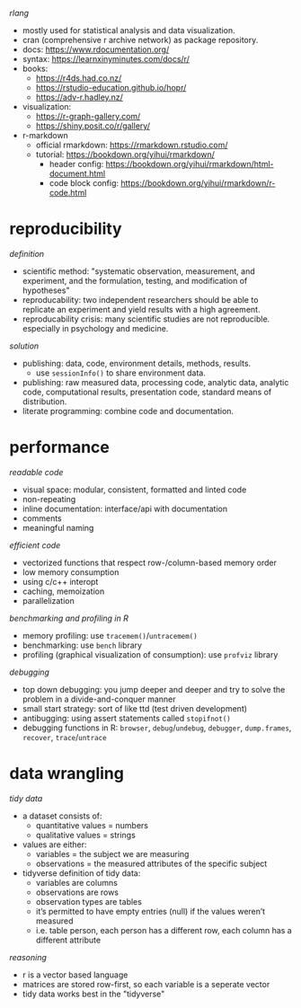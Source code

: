 *rlang*

- mostly used for statistical analysis and data visualization.
- cran (comprehensive r archive network) as package repository.
- docs: https://www.rdocumentation.org/
- syntax: https://learnxinyminutes.com/docs/r/
- books:
     - https://r4ds.had.co.nz/
     - https://rstudio-education.github.io/hopr/
     - https://adv-r.hadley.nz/
- visualization:
     - https://r-graph-gallery.com/
     - https://shiny.posit.co/r/gallery/
- r-markdown
     - official rmarkdown: https://rmarkdown.rstudio.com/
     - tutorial: https://bookdown.org/yihui/rmarkdown/
          - header config: https://bookdown.org/yihui/rmarkdown/html-document.html
          - code block config: https://bookdown.org/yihui/rmarkdown/r-code.html

# reproducibility

_definition_

- scientific method: "systematic observation, measurement, and experiment, and the formulation, testing, and modification of hypotheses"
- reproducability: two independent researchers should be able to replicate an experiment and yield results with a high agreement.
- reproducability crisis: many scientific studies are not reproducible. especially in psychology and medicine.

_solution_

- publishing: data, code, environment details, methods, results.
     - use `sessionInfo()` to share environment data.
- publishing: raw measured data, processing code, analytic data, analytic code, computational results, presentation code, standard means of distribution.
- literate programming: combine code and documentation.

# performance

_readable code_

- visual space: modular, consistent, formatted and linted code
- non-repeating
- inline documentation: interface/api with documentation
- comments
- meaningful naming

_efficient code_

- vectorized functions that respect row-/column-based memory order
- low memory consumption
- using c/c++ interopt
- caching, memoization
- parallelization

_benchmarking and profiling in R_

- memory profiling: use `tracemem()`/`untracemem()`
- benchmarking: use `bench` library
- profiling (graphical visualization of consumption): use `profviz` library

_debugging_

- top down debugging: you jump deeper and deeper and try to solve the problem in a divide-and-conquer manner
- small start strategy: sort of like ttd (test driven development)
- antibugging: using assert statements called `stopifnot()`
- debugging functions in R: `browser`, `debug`/`undebug`, `debugger`, `dump.frames`, `recover`, `trace`/`untrace`

# data wrangling

_tidy data_

- a dataset consists of:
     - quantitative values = numbers
     - qualitative values = strings
- values are either:
     - variables = the subject we are measuring
     - observations = the measured attributes of the specific subject
- tidyverse definition of tidy data:
     - variables are columns
     - observations are rows
     - observation types are tables
     - it’s permitted to have empty entries (null) if the values weren’t measured
     - i.e. table person, each person has a different row, each column has a different attribute

_reasoning_

- r is a vector based language
- matrices are stored row-first, so each variable is a seperate vector
- tidy data works best in the "tidyverse"
